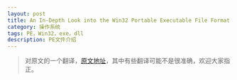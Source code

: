 ```yaml
---
layout: post
title: An In-Depth Look into the Win32 Portable Executable File Format
category: 操作系统
tags: PE，Win32，exe，dll
description: PE文件介绍
---
```

>对原文的一个翻译，[原文地址](https://msdn.microsoft.com/en-us/magazine/bb985992.aspx)，其中有些翻译可能不是很准确，欢迎大家指正。



